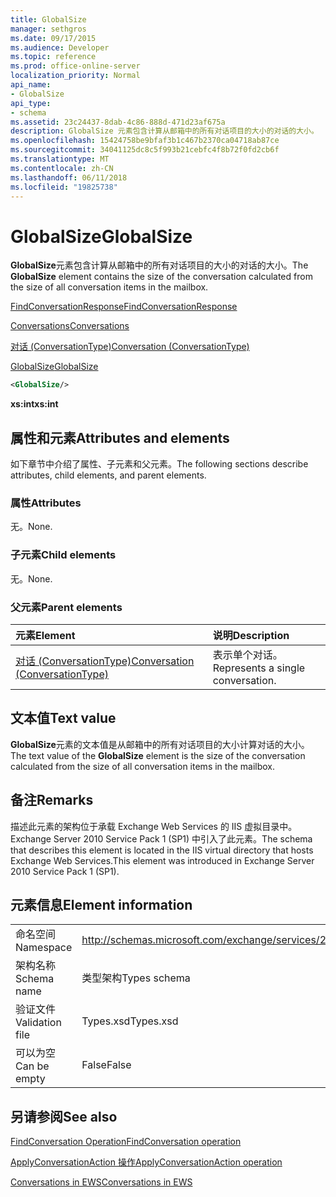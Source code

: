 ```yaml
---
title: GlobalSize
manager: sethgros
ms.date: 09/17/2015
ms.audience: Developer
ms.topic: reference
ms.prod: office-online-server
localization_priority: Normal
api_name:
- GlobalSize
api_type:
- schema
ms.assetid: 23c24437-8dab-4c86-888d-471d23af675a
description: GlobalSize 元素包含计算从邮箱中的所有对话项目的大小的对话的大小。
ms.openlocfilehash: 15424758be9bfaf3b1c467b2370ca04718ab87ce
ms.sourcegitcommit: 34041125dc8c5f993b21cebfc4f8b72f0fd2cb6f
ms.translationtype: MT
ms.contentlocale: zh-CN
ms.lasthandoff: 06/11/2018
ms.locfileid: "19825738"
---
```

# <a name="globalsize"></a><span data-ttu-id="fdbda-103">GlobalSize</span><span class="sxs-lookup"><span data-stu-id="fdbda-103">GlobalSize</span></span>

<span data-ttu-id="fdbda-104">**GlobalSize**元素包含计算从邮箱中的所有对话项目的大小的对话的大小。</span><span class="sxs-lookup"><span data-stu-id="fdbda-104">The **GlobalSize** element contains the size of the conversation calculated from the size of all conversation items in the mailbox.</span></span> 
  
[<span data-ttu-id="fdbda-105">FindConversationResponse</span><span class="sxs-lookup"><span data-stu-id="fdbda-105">FindConversationResponse</span></span>](findconversationresponse.md)
  
[<span data-ttu-id="fdbda-106">Conversations</span><span class="sxs-lookup"><span data-stu-id="fdbda-106">Conversations</span></span>](conversations-ex15websvcsotherref.md)
  
[<span data-ttu-id="fdbda-107">对话 (ConversationType)</span><span class="sxs-lookup"><span data-stu-id="fdbda-107">Conversation (ConversationType)</span></span>](conversation-conversationtype.md)
  
[<span data-ttu-id="fdbda-108">GlobalSize</span><span class="sxs-lookup"><span data-stu-id="fdbda-108">GlobalSize</span></span>](globalsize.md)
  
```XML
<GlobalSize/>
```

 <span data-ttu-id="fdbda-109">**xs:int**</span><span class="sxs-lookup"><span data-stu-id="fdbda-109">**xs:int**</span></span>
## <a name="attributes-and-elements"></a><span data-ttu-id="fdbda-110">属性和元素</span><span class="sxs-lookup"><span data-stu-id="fdbda-110">Attributes and elements</span></span>

<span data-ttu-id="fdbda-111">如下章节中介绍了属性、子元素和父元素。</span><span class="sxs-lookup"><span data-stu-id="fdbda-111">The following sections describe attributes, child elements, and parent elements.</span></span>
  
### <a name="attributes"></a><span data-ttu-id="fdbda-112">属性</span><span class="sxs-lookup"><span data-stu-id="fdbda-112">Attributes</span></span>

<span data-ttu-id="fdbda-113">无。</span><span class="sxs-lookup"><span data-stu-id="fdbda-113">None.</span></span>
  
### <a name="child-elements"></a><span data-ttu-id="fdbda-114">子元素</span><span class="sxs-lookup"><span data-stu-id="fdbda-114">Child elements</span></span>

<span data-ttu-id="fdbda-115">无。</span><span class="sxs-lookup"><span data-stu-id="fdbda-115">None.</span></span>
  
### <a name="parent-elements"></a><span data-ttu-id="fdbda-116">父元素</span><span class="sxs-lookup"><span data-stu-id="fdbda-116">Parent elements</span></span>

|<span data-ttu-id="fdbda-117">**元素**</span><span class="sxs-lookup"><span data-stu-id="fdbda-117">**Element**</span></span>|<span data-ttu-id="fdbda-118">**说明**</span><span class="sxs-lookup"><span data-stu-id="fdbda-118">**Description**</span></span>|
|:-----|:-----|
|[<span data-ttu-id="fdbda-119">对话 (ConversationType)</span><span class="sxs-lookup"><span data-stu-id="fdbda-119">Conversation (ConversationType)</span></span>](conversation-conversationtype.md) <br/> |<span data-ttu-id="fdbda-120">表示单个对话。</span><span class="sxs-lookup"><span data-stu-id="fdbda-120">Represents a single conversation.</span></span>  <br/> |
   
## <a name="text-value"></a><span data-ttu-id="fdbda-121">文本值</span><span class="sxs-lookup"><span data-stu-id="fdbda-121">Text value</span></span>

<span data-ttu-id="fdbda-122">**GlobalSize**元素的文本值是从邮箱中的所有对话项目的大小计算对话的大小。</span><span class="sxs-lookup"><span data-stu-id="fdbda-122">The text value of the **GlobalSize** element is the size of the conversation calculated from the size of all conversation items in the mailbox.</span></span> 
  
## <a name="remarks"></a><span data-ttu-id="fdbda-123">备注</span><span class="sxs-lookup"><span data-stu-id="fdbda-123">Remarks</span></span>

<span data-ttu-id="fdbda-124">描述此元素的架构位于承载 Exchange Web Services 的 IIS 虚拟目录中。Exchange Server 2010 Service Pack 1 (SP1) 中引入了此元素。</span><span class="sxs-lookup"><span data-stu-id="fdbda-124">The schema that describes this element is located in the IIS virtual directory that hosts Exchange Web Services.This element was introduced in Exchange Server 2010 Service Pack 1 (SP1).</span></span>
  
## <a name="element-information"></a><span data-ttu-id="fdbda-125">元素信息</span><span class="sxs-lookup"><span data-stu-id="fdbda-125">Element information</span></span>

|||
|:-----|:-----|
|<span data-ttu-id="fdbda-126">命名空间</span><span class="sxs-lookup"><span data-stu-id="fdbda-126">Namespace</span></span>  <br/> |http://schemas.microsoft.com/exchange/services/2006/types  <br/> |
|<span data-ttu-id="fdbda-127">架构名称</span><span class="sxs-lookup"><span data-stu-id="fdbda-127">Schema name</span></span>  <br/> |<span data-ttu-id="fdbda-128">类型架构</span><span class="sxs-lookup"><span data-stu-id="fdbda-128">Types schema</span></span>  <br/> |
|<span data-ttu-id="fdbda-129">验证文件</span><span class="sxs-lookup"><span data-stu-id="fdbda-129">Validation file</span></span>  <br/> |<span data-ttu-id="fdbda-130">Types.xsd</span><span class="sxs-lookup"><span data-stu-id="fdbda-130">Types.xsd</span></span>  <br/> |
|<span data-ttu-id="fdbda-131">可以为空</span><span class="sxs-lookup"><span data-stu-id="fdbda-131">Can be empty</span></span>  <br/> |<span data-ttu-id="fdbda-132">False</span><span class="sxs-lookup"><span data-stu-id="fdbda-132">False</span></span>  <br/> |
   
## <a name="see-also"></a><span data-ttu-id="fdbda-133">另请参阅</span><span class="sxs-lookup"><span data-stu-id="fdbda-133">See also</span></span>



[<span data-ttu-id="fdbda-134">FindConversation Operation</span><span class="sxs-lookup"><span data-stu-id="fdbda-134">FindConversation operation</span></span>](findconversation-operation.md)
  
[<span data-ttu-id="fdbda-135">ApplyConversationAction 操作</span><span class="sxs-lookup"><span data-stu-id="fdbda-135">ApplyConversationAction operation</span></span>](applyconversationaction-operation.md)


[<span data-ttu-id="fdbda-136">Conversations in EWS</span><span class="sxs-lookup"><span data-stu-id="fdbda-136">Conversations in EWS</span></span>](http://msdn.microsoft.com/library/91e64629-db6c-4c94-9dcb-d386232e8467%28Office.15%29.aspx)

